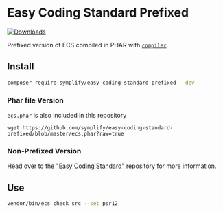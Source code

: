 # Easy Coding Standard Prefixed

[![Downloads](https://img.shields.io/packagist/dt/symplify/easy-coding-standard-prefixed.svg?style=flat-square)](https://packagist.org/packages/symplify/easy-coding-standard-prefixed)

Prefixed version of ECS compiled in PHAR with [`compiler`](https://github.com/Symplify/Symplify/tree/master/packages/easy-coding-standard/compiler).

## Install

```bash
composer require symplify/easy-coding-standard-prefixed --dev
```

### Phar file Version

`ecs.phar` is also included in this repository

```
wget https://github.com/symplify/easy-coding-standard-prefixed/blob/master/ecs.phar?raw=true
```

### Non-Prefixed Version

Head over to the ["Easy Coding Standard" repository](https://github.com/symplify/easy-coding-standard) for more information.

## Use

```bash
vendor/bin/ecs check src --set psr12
```

